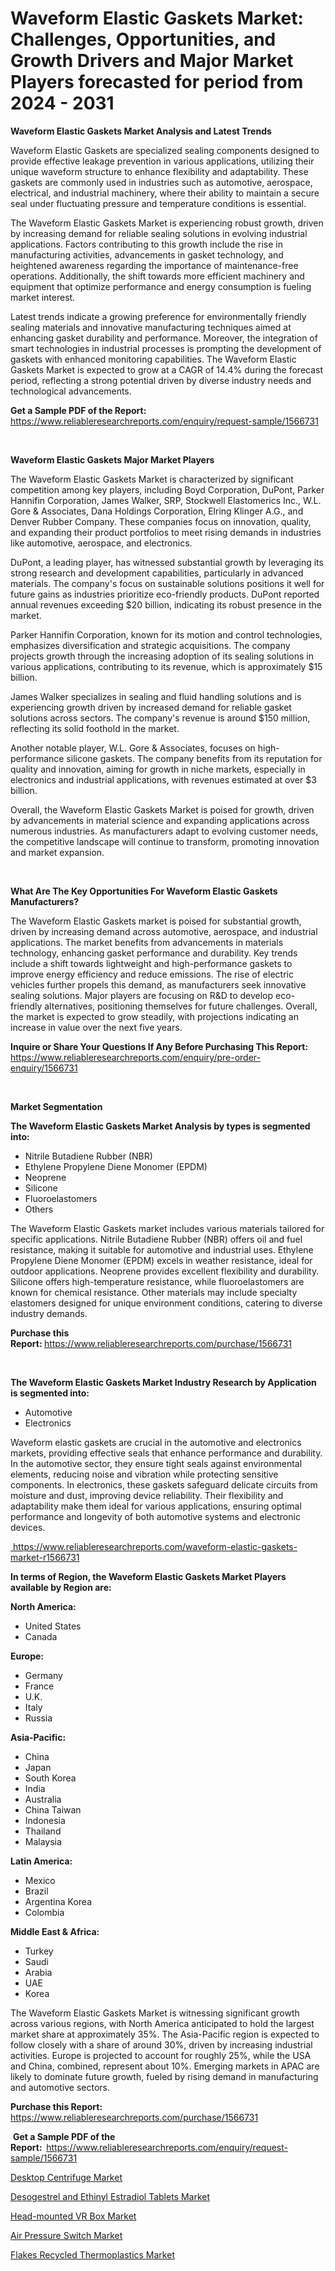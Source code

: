 <p><h1>Waveform Elastic Gaskets Market: Challenges, Opportunities, and Growth Drivers and Major Market Players forecasted for period from 2024 - 2031</h1></p><p><strong>Waveform Elastic Gaskets Market Analysis and Latest Trends</strong></p>
<p><p>Waveform Elastic Gaskets are specialized sealing components designed to provide effective leakage prevention in various applications, utilizing their unique waveform structure to enhance flexibility and adaptability. These gaskets are commonly used in industries such as automotive, aerospace, electrical, and industrial machinery, where their ability to maintain a secure seal under fluctuating pressure and temperature conditions is essential.</p><p>The Waveform Elastic Gaskets Market is experiencing robust growth, driven by increasing demand for reliable sealing solutions in evolving industrial applications. Factors contributing to this growth include the rise in manufacturing activities, advancements in gasket technology, and heightened awareness regarding the importance of maintenance-free operations. Additionally, the shift towards more efficient machinery and equipment that optimize performance and energy consumption is fueling market interest.</p><p>Latest trends indicate a growing preference for environmentally friendly sealing materials and innovative manufacturing techniques aimed at enhancing gasket durability and performance. Moreover, the integration of smart technologies in industrial processes is prompting the development of gaskets with enhanced monitoring capabilities. The Waveform Elastic Gaskets Market is expected to grow at a CAGR of 14.4% during the forecast period, reflecting a strong potential driven by diverse industry needs and technological advancements.</p></p>
<p><strong>Get a Sample PDF of the Report:&nbsp;</strong> <a href="https://www.reliableresearchreports.com/enquiry/request-sample/1566731?utm_campaign=4&utm_medium=2&utm_source=Github&utm_content=ia&utm_term=07122024&utm_id=waveform-elastic-gaskets">https://www.reliableresearchreports.com/enquiry/request-sample/1566731</a></p>
<p>&nbsp;</p>
<p><strong>Waveform Elastic Gaskets Major Market Players</strong></p>
<p><p>The Waveform Elastic Gaskets Market is characterized by significant competition among key players, including Boyd Corporation, DuPont, Parker Hannifin Corporation, James Walker, SRP, Stockwell Elastomerics Inc., W.L. Gore & Associates, Dana Holdings Corporation, Elring Klinger A.G., and Denver Rubber Company. These companies focus on innovation, quality, and expanding their product portfolios to meet rising demands in industries like automotive, aerospace, and electronics.</p><p>DuPont, a leading player, has witnessed substantial growth by leveraging its strong research and development capabilities, particularly in advanced materials. The company's focus on sustainable solutions positions it well for future gains as industries prioritize eco-friendly products. DuPont reported annual revenues exceeding $20 billion, indicating its robust presence in the market.</p><p>Parker Hannifin Corporation, known for its motion and control technologies, emphasizes diversification and strategic acquisitions. The company projects growth through the increasing adoption of its sealing solutions in various applications, contributing to its revenue, which is approximately $15 billion. </p><p>James Walker specializes in sealing and fluid handling solutions and is experiencing growth driven by increased demand for reliable gasket solutions across sectors. The company's revenue is around $150 million, reflecting its solid foothold in the market.</p><p>Another notable player, W.L. Gore & Associates, focuses on high-performance silicone gaskets. The company benefits from its reputation for quality and innovation, aiming for growth in niche markets, especially in electronics and industrial applications, with revenues estimated at over $3 billion.</p><p>Overall, the Waveform Elastic Gaskets Market is poised for growth, driven by advancements in material science and expanding applications across numerous industries. As manufacturers adapt to evolving customer needs, the competitive landscape will continue to transform, promoting innovation and market expansion.</p></p>
<p>&nbsp;</p>
<p><strong>What Are The Key Opportunities For Waveform Elastic Gaskets Manufacturers?</strong></p>
<p><p>The Waveform Elastic Gaskets market is poised for substantial growth, driven by increasing demand across automotive, aerospace, and industrial applications. The market benefits from advancements in materials technology, enhancing gasket performance and durability. Key trends include a shift towards lightweight and high-performance gaskets to improve energy efficiency and reduce emissions. The rise of electric vehicles further propels this demand, as manufacturers seek innovative sealing solutions. Major players are focusing on R&D to develop eco-friendly alternatives, positioning themselves for future challenges. Overall, the market is expected to grow steadily, with projections indicating an increase in value over the next five years.</p></p>
<p><strong>Inquire or Share Your Questions If Any Before Purchasing This Report:</strong> <a href="https://www.reliableresearchreports.com/enquiry/pre-order-enquiry/1566731?utm_campaign=4&utm_medium=2&utm_source=Github&utm_content=ia&utm_term=07122024&utm_id=waveform-elastic-gaskets">https://www.reliableresearchreports.com/enquiry/pre-order-enquiry/1566731</a></p>
<p>&nbsp;</p>
<p><strong>Market Segmentation</strong></p>
<p><strong>The Waveform Elastic Gaskets Market Analysis by types is segmented into:</strong></p>
<p><ul><li>Nitrile Butadiene Rubber (NBR)</li><li>Ethylene Propylene Diene Monomer (EPDM)</li><li>Neoprene</li><li>Silicone</li><li>Fluoroelastomers</li><li>Others</li></ul></p>
<p><p>The Waveform Elastic Gaskets market includes various materials tailored for specific applications. Nitrile Butadiene Rubber (NBR) offers oil and fuel resistance, making it suitable for automotive and industrial uses. Ethylene Propylene Diene Monomer (EPDM) excels in weather resistance, ideal for outdoor applications. Neoprene provides excellent flexibility and durability. Silicone offers high-temperature resistance, while fluoroelastomers are known for chemical resistance. Other materials may include specialty elastomers designed for unique environment conditions, catering to diverse industry demands.</p></p>
<p><strong>Purchase this Report:&nbsp;</strong><a href="https://www.reliableresearchreports.com/purchase/1566731?utm_campaign=4&utm_medium=2&utm_source=Github&utm_content=ia&utm_term=07122024&utm_id=waveform-elastic-gaskets">https://www.reliableresearchreports.com/purchase/1566731</a></p>
<p>&nbsp;</p>
<p><strong>The Waveform Elastic Gaskets Market Industry Research by Application is segmented into:</strong></p>
<p><ul><li>Automotive</li><li>Electronics</li></ul></p>
<p><p>Waveform elastic gaskets are crucial in the automotive and electronics markets, providing effective seals that enhance performance and durability. In the automotive sector, they ensure tight seals against environmental elements, reducing noise and vibration while protecting sensitive components. In electronics, these gaskets safeguard delicate circuits from moisture and dust, improving device reliability. Their flexibility and adaptability make them ideal for various applications, ensuring optimal performance and longevity of both automotive systems and electronic devices.</p></p>
<p><a href="https://www.reliableresearchreports.com/waveform-elastic-gaskets-market-r1566731?utm_campaign=4&utm_medium=2&utm_source=Github&utm_content=ia&utm_term=07122024&utm_id=waveform-elastic-gaskets">&nbsp;https://www.reliableresearchreports.com/waveform-elastic-gaskets-market-r1566731</a></p>
<p><strong>In terms of Region, the Waveform Elastic Gaskets Market Players available by Region are:</strong></p>
<p>
    <p> <strong> North America: </strong>
        <ul>
            <li>United States</li>
            <li>Canada</li>
        </ul>
        </p> 
    <p> <strong> Europe: </strong>
        <ul>
            <li>Germany</li>
            <li>France</li>
            <li>U.K.</li>
            <li>Italy</li>
            <li>Russia</li>
        </ul>
        </p> 
    <p> <strong> Asia-Pacific: </strong>
        <ul>
            <li>China</li>
            <li>Japan</li>
            <li>South Korea</li>
            <li>India</li>
            <li>Australia</li>
            <li>China Taiwan</li>
            <li>Indonesia</li>
            <li>Thailand</li>
            <li>Malaysia</li>
        </ul>
        </p> 
    <p> <strong> Latin America: </strong>
        <ul>
            <li>Mexico</li>
            <li>Brazil</li>
            <li>Argentina Korea</li>
            <li>Colombia</li>
        </ul>
        </p> 
    <p> <strong> Middle East & Africa: </strong>
        <ul>
            <li>Turkey</li>
            <li>Saudi</li>
            <li>Arabia</li>
            <li>UAE</li>
            <li>Korea</li>
        </ul>
    </p>
    </p>
<p><p>The Waveform Elastic Gaskets Market is witnessing significant growth across various regions, with North America anticipated to hold the largest market share at approximately 35%. The Asia-Pacific region is expected to follow closely with a share of around 30%, driven by increasing industrial activities. Europe is projected to account for roughly 25%, while the USA and China, combined, represent about 10%. Emerging markets in APAC are likely to dominate future growth, fueled by rising demand in manufacturing and automotive sectors.</p></p>
<p><strong>Purchase this Report: </strong><a href="https://www.reliableresearchreports.com/purchase/1566731?utm_campaign=4&utm_medium=2&utm_source=Github&utm_content=ia&utm_term=07122024&utm_id=waveform-elastic-gaskets">https://www.reliableresearchreports.com/purchase/1566731</a></p>
<p>&nbsp;<strong>Get a Sample PDF of the Report:&nbsp;&nbsp;</strong><a href="https://www.reliableresearchreports.com/enquiry/request-sample/1566731?utm_campaign=4&utm_medium=2&utm_source=Github&utm_content=ia&utm_term=07122024&utm_id=waveform-elastic-gaskets">https://www.reliableresearchreports.com/enquiry/request-sample/1566731</a></p>
<p><strong></strong></p>
<p><p><a href="https://www.linkedin.com/pulse/global-desktop-centrifuge-market-size-2024-2031-insights-ds6ae?utm_campaign=4&utm_medium=2&utm_source=Github&utm_content=ia&utm_term=07122024&utm_id=waveform-elastic-gaskets">Desktop Centrifuge Market</a></p><p><a href="https://www.linkedin.com/pulse/desogestrel-ethinyl-estradiol-tablets-market-study-forecasted-zgdqe?utm_campaign=4&utm_medium=2&utm_source=Github&utm_content=ia&utm_term=07122024&utm_id=waveform-elastic-gaskets">Desogestrel and Ethinyl Estradiol Tablets Market</a></p><p><a href="https://issuu.com/reportprime-2/docs/head-mounted-vr-box-market-size-2030.pptx?utm_campaign=4&utm_medium=2&utm_source=Github&utm_content=ia&utm_term=07122024&utm_id=waveform-elastic-gaskets">Head-mounted VR Box Market</a></p><p><a href="https://issuu.com/reportprime-2/docs/air-pressure-switch-market-size-2030.pptx?utm_campaign=4&utm_medium=2&utm_source=Github&utm_content=ia&utm_term=07122024&utm_id=waveform-elastic-gaskets">Air Pressure Switch Market</a></p><p><a href="https://github.com/sca704osol/Market-Research-Report-List-1/blob/main/flakes-recycled-thermoplastics-market.md?utm_campaign=4&utm_medium=2&utm_source=Github&utm_content=ia&utm_term=07122024&utm_id=waveform-elastic-gaskets">Flakes Recycled Thermoplastics Market</a></p></p>